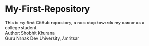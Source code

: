 # My-First-Repository
This is my first GitHub repository, a next step towards my career as a college student.
<br>
Author: Shobhit Khurana
<br>
Guru Nanak Dev University, Amritsar